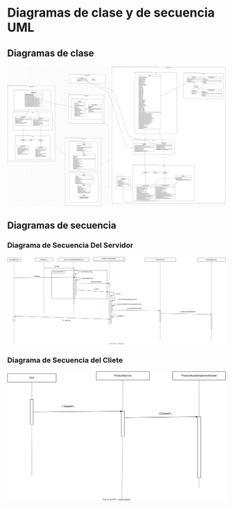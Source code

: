 # Diagramas de clase y de secuencia UML


## Diagramas de clase

<p align="center">
    <img src="./Diagramas-svg/ModeloCapasV1.svg"/>
</p>

## Diagramas de secuencia

### Diagrama de Secuencia Del Servidor

<p align="center">
    <img src="./Diagramas-svg/DiagramaSecuenciaEliminarServidor.svg"/>
</p>

### Diagrama de Secuencia del Cliete

<p align="center">
    <img src="./Diagramas-svg/DiagramasSecuenciaCliente.svg"/>
</p>

